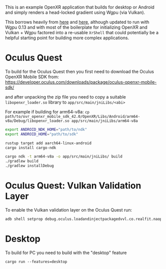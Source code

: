 This is an example OpenXR application that builds for desktop or
Android and simply renders a head-locked gradient using Wgpu
(via Vulkan).

This borrows heavily from [here](https://github.com/Ralith/openxrs/blob/master/openxr/examples/vulkan.rs) and
[here](https://github.com/zarik5/openxrs/blob/wgpu-test/openxr/examples/vulkan.rs),
although updated to run with Wgpu 0.13 and with most of the
boilerplate for initializing OpenXR and Vulkan + Wgpu factored
into a re-usable `XrShell` that could potentially be a helpful
starting point for building more complex applications.

# Oculus Quest

To build for the Oculus Quest then you first need to download
the Oculus OpenXR Mobile SDK from:
https://developer.oculus.com/downloads/package/oculus-openxr-mobile-sdk/

and after unpacking the zip file you need to copy a suitable `libopenxr_loader.so`
library to `app/src/main/jniLibs/<abi>`

For example if building for arm64-v8a:
`cp path/to/ovr_openxr_mobile_sdk_42.0/OpenXR/Libs/Android/arm64-v8a/Debug/libopenxr_loader.so app/src/main/jniLibs/arm64-v8a`

```bash
export ANDROID_NDK_HOME="path/to/ndk"
export ANDROID_HOME="path/to/sdk"

rustup target add aarch64-linux-android
cargo install cargo-ndk

cargo ndk -t arm64-v8a -o app/src/main/jniLibs/ build
./gradlew build
./gradlew installDebug
```

# Oculus Quest: Vulkan Validation Layer

To enable the Vulkan validation layer on the Oculus Quest run:

```bash
adb shell setprop debug.oculus.loadandinjectpackagedvvl.co.realfit.naopenxrwgpu 1
```

# Desktop

To build for PC you need to build with the "desktop" feature

`cargo run --features=desktop`

